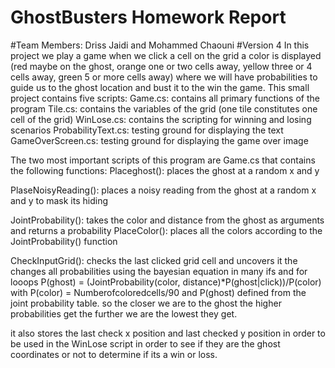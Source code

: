 # GhostBusters Homework Report
#Team Members: Driss Jaidi and Mohammed Chaouni
#Version 4
In this project we play a game when we click a cell on the grid a color is displayed (red maybe on the ghost, orange one or two cells away, yellow three or 4 cells away, green 5 or more cells away) where we will have probabilities to guide us to the ghost location and bust it to the win the game.
This small project contains five scripts:
Game.cs: contains all primary functions of the program
Tile.cs: contains the variables of the grid (one tile constitutes one cell of the grid)
WinLose.cs: contains the scripting for winning and losing scenarios
ProbabilityText.cs: testing ground for displaying the text
GameOverScreen.cs: testing ground for displaying the game over image

The two most important scripts of this program are
Game.cs that contains the following functions:
Placeghost(): places the ghost at a random x and y

PlaseNoisyReading(): places a noisy reading from the ghost at a random x and y to mask its hiding

JointProbability(): takes the color and distance from the ghost as arguments and returns a probability
PlaceColor(): places all the colors according to the JointProbability() function

CheckInputGrid(): checks the last clicked grid cell and uncovers it the changes all probabilities using the bayesian equation in many ifs and for looops
P(ghost) = (JointProbability(color, distance)*P(ghost|click))/P(color)  with P(color) = Numberofcoloredcells/90 and P(ghost) defined from the joint probability table. so the closer we are to the ghost the higher probabilities get the further we are the lowest they get.

it also stores the last check x position and last checked y position in order to be used in the WinLose script in order to see if they are the ghost coordinates or not to determine if its a win or loss.

